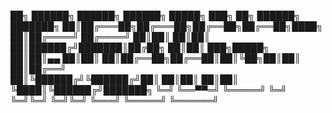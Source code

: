 <!--### Hi there 👋-->

<!--
**iqorange/iqorange** is a ✨ _special_ ✨ repository because its `README.md` (this file) appears on your GitHub profile.

Here are some ideas to get you started:

- 🔭 I’m currently working on ...
- 🌱 I’m currently learning ...
- 👯 I’m looking to collaborate on ...
- 🤔 I’m looking for help with ...
- 💬 Ask me about ...
- 📫 How to reach me: ...
- 😄 Pronouns: ...
- ⚡ Fun fact: ...
-->
██╗ ██████╗  ██████╗ ██████╗  █████╗ ███╗   ██╗ ██████╗ ███████╗
██║██╔═══██╗██╔═══██╗██╔══██╗██╔══██╗████╗  ██║██╔════╝ ██╔════╝
██║██║   ██║██║   ██║██████╔╝███████║██╔██╗ ██║██║  ███╗█████╗  
██║██║▄▄ ██║██║   ██║██╔══██╗██╔══██║██║╚██╗██║██║   ██║██╔══╝  
██║╚██████╔╝╚██████╔╝██║  ██║██║  ██║██║ ╚████║╚██████╔╝███████╗
╚═╝ ╚══▀▀═╝  ╚═════╝ ╚═╝  ╚═╝╚═╝  ╚═╝╚═╝  ╚═══╝ ╚═════╝ ╚══════╝
                                                                
